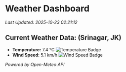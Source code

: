 
# Weather Dashboard

_Last Updated: 2025-10-23 02:21:12_

## Current Weather Data: (Srinagar, JK)
- **Temperature:** 7.4 °C ![Temperature Badge](https://img.shields.io/badge/Temperature-Low%20Temp-blue)
- **Wind Speed:** 5.1 km/h ![Wind Speed Badge](https://img.shields.io/badge/Wind%20Speed-Light%20Wind-blue)

*Powered by Open-Meteo API*
